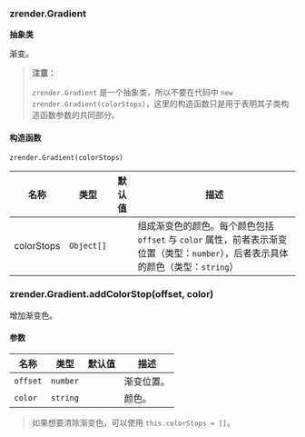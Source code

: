 ---
---

### zrender.Gradient

**抽象类**

渐变。

> **注意：**
>
> `zrender.Gradient` 是一个抽象类，所以不要在代码中 `new zrender.Gradient(colorStops)`，这里的构造函数只是用于表明其子类构造函数参数的共同部分。

#### 构造函数

`zrender.Gradient(colorStops)`

|名称|类型|默认值|描述|
|---|---|---|---|
|colorStops|`Object[]`||组成渐变色的颜色。每个颜色包括 `offset` 与 `color` 属性，前者表示渐变位置（类型：`number`），后者表示具体的颜色（类型：`string`）|

### zrender.Gradient.addColorStop(offset, color)

增加渐变色。

#### 参数

|名称|类型|默认值|描述|
|---|---|---|---|
|`offset`|`number`||渐变位置。|
|`color`|`string`||颜色。|

> 如果想要清除渐变色，可以使用 `this.colorStops = []`。
